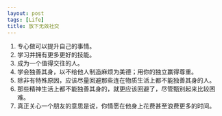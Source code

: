```yaml
---
layout: post
tags: [Life]
title: 放下无效社交
---
```


1. 专心做可以提升自己的事情。
2. 学习并拥有更多更好的技能。
3. 成为一个值得交往的人。
4. 学会独善其身，以不给他人制造麻烦为美德；用你的独立赢得尊重。
5. 除非有特殊原因，应该尽量回避那些连在物质生活上都不能独善其身的人。
6. 那些精神生活上都不能独善其身的，就更应该回避了，尽管甄别起来比较困难。
7. 真正关心一个朋友的意思是说，你情愿在他身上花费甚至浪费更多的时间。
